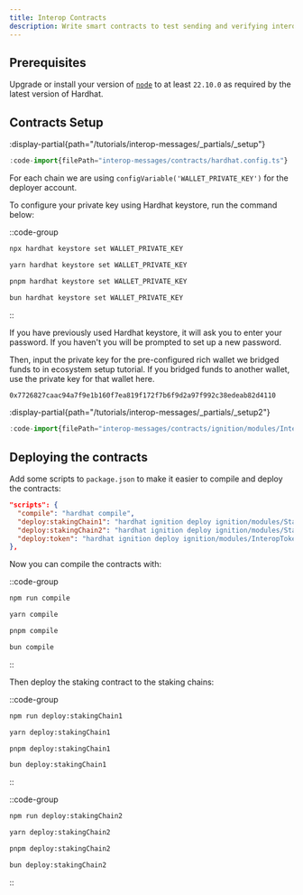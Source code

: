 ```yaml
---
title: Interop Contracts
description: Write smart contracts to test sending and verifying interop messages on ZKsync chains.
---
```


## Prerequisites

Upgrade or install your version of [`node`](https://nodejs.org/) to at least `22.10.0` as required by the latest version of Hardhat.

## Contracts Setup

:display-partial{path="/tutorials/interop-messages/_partials/_setup"}

```ts [hardhat.config.ts]
:code-import{filePath="interop-messages/contracts/hardhat.config.ts"}
```

For each chain we are using `configVariable('WALLET_PRIVATE_KEY')` for the deployer account.

To configure your private key using Hardhat keystore,
run the command below:

::code-group

```bash [npm]
npx hardhat keystore set WALLET_PRIVATE_KEY
```

```bash [yarn]
yarn hardhat keystore set WALLET_PRIVATE_KEY
```

```bash [pnpm]
pnpm hardhat keystore set WALLET_PRIVATE_KEY
```

```bash [bun]
bun hardhat keystore set WALLET_PRIVATE_KEY
```

::

If you have previously used Hardhat keystore, it will ask you to enter your password.
If you haven't you will be prompted to set up a new password.

Then, input the private key for the pre-configured rich wallet we bridged funds to in ecosystem setup tutorial.
If you bridged funds to another wallet, use the private key for that wallet here.

```bash
0x7726827caac94a7f9e1b160f7ea819f172f7b6f9d2a97f992c38edeab82d4110
```

:display-partial{path="/tutorials/interop-messages/_partials/_setup2"}

```ts [ignition/modules/InteropToken.ts]
:code-import{filePath="interop-messages/contracts/ignition/modules/InteropToken.ts"}
```

## Deploying the contracts

Add some scripts to `package.json` to make it easier to compile and deploy the contracts:

```json [package.json]
"scripts": {
  "compile": "hardhat compile",
  "deploy:stakingChain1": "hardhat ignition deploy ignition/modules/Staking.ts --network stakingChain1",
  "deploy:stakingChain2": "hardhat ignition deploy ignition/modules/Staking.ts --network stakingChain2",
  "deploy:token": "hardhat ignition deploy ignition/modules/InteropToken.ts --network rewardsChain"
},
```

Now you can compile the contracts with:

::code-group

```bash [npm]
npm run compile
```

```bash [yarn]
yarn compile
```

```bash [pnpm]
pnpm compile
```

```bash [bun]
bun compile
```

::

Then deploy the staking contract to the staking chains:

::code-group

```bash [npm]
npm run deploy:stakingChain1
```

```bash [yarn]
yarn deploy:stakingChain1
```

```bash [pnpm]
pnpm deploy:stakingChain1
```

```bash [bun]
bun deploy:stakingChain1
```

::

::code-group

```bash [npm]
npm run deploy:stakingChain2
```

```bash [yarn]
yarn deploy:stakingChain2
```

```bash [pnpm]
pnpm deploy:stakingChain2
```

```bash [bun]
bun deploy:stakingChain2
```

::
